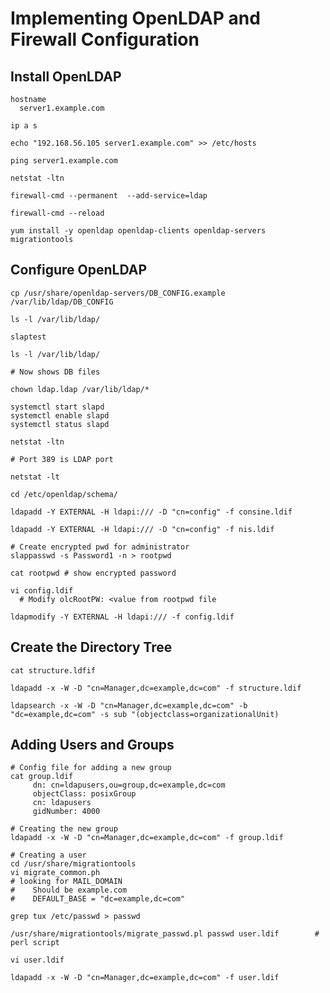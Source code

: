 # Implementing OpenLDAP and Firewall Configuration

## Install OpenLDAP

    hostname
      server1.example.com

    ip a s

    echo "192.168.56.105 server1.example.com" >> /etc/hosts

    ping server1.example.com

    netstat -ltn

    firewall-cmd --permanent  --add-service=ldap

    firewall-cmd --reload

    yum install -y openldap openldap-clients openldap-servers migrationtools

## Configure OpenLDAP

    cp /usr/share/openldap-servers/DB_CONFIG.example /var/lib/ldap/DB_CONFIG

    ls -l /var/lib/ldap/

    slaptest

    ls -l /var/lib/ldap/

    # Now shows DB files

    chown ldap.ldap /var/lib/ldap/*

    systemctl start slapd
    systemctl enable slapd
    systemctl status slapd

    netstat -ltn

    # Port 389 is LDAP port

    netstat -lt

    cd /etc/openldap/schema/

    ldapadd -Y EXTERNAL -H ldapi:/// -D "cn=config" -f consine.ldif

    ldapadd -Y EXTERNAL -H ldapi:/// -D "cn=config" -f nis.ldif

    # Create encrypted pwd for administrator
    slappasswd -s Password1 -n > rootpwd

    cat rootpwd # show encrypted password

    vi config.ldif
      # Modify olcRootPW: <value from rootpwd file

    ldapmodify -Y EXTERNAL -H ldapi:/// -f config.ldif

## Create the Directory Tree

    cat structure.ldfif

    ldapadd -x -W -D "cn=Manager,dc=example,dc=com" -f structure.ldif

    ldapsearch -x -W -D "cn=Manager,dc=example,dc=com" -b "dc=example,dc=com" -s sub "(objectclass=organizationalUnit)

## Adding Users and Groups

    # Config file for adding a new group
    cat group.ldif
         dn: cn=ldapusers,ou=group,dc=example,dc=com
         objectClass: posixGroup
         cn: ldapusers
         gidNumber: 4000

    # Creating the new group
    ldapadd -x -W -D "cn=Manager,dc=example,dc=com" -f group.ldif

    # Creating a user
    cd /usr/share/migrationtools
    vi migrate_common.ph
    # looking for MAIL_DOMAIN
    #    Should be example.com
    #    DEFAULT_BASE = "dc=example,dc=com"

    grep tux /etc/passwd > passwd

    /usr/share/migrationtools/migrate_passwd.pl passwd user.ldif        # perl script

    vi user.ldif

    ldapadd -x -W -D "cn=Manager,dc=example,dc=com" -f user.ldif
  
